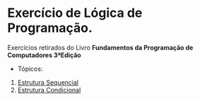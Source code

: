 # Exercício de Lógica de Programação.

Exercícios  retirados do Livro **Fundamentos da Programação de Computadores 3ªEdição**

* Tópicos: 

1. [Estrutura Sequencial](https://github.com/devthlima/exercicios-logica/tree/main/Estrutura%20Sequencial)
2. [Estrutura Condicional]()
